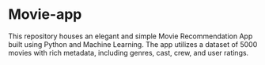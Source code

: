 # Movie-app
This repository houses an elegant and simple Movie Recommendation App built using Python and Machine Learning. The app utilizes a dataset of 5000 movies with rich metadata, including genres, cast, crew, and user ratings.
